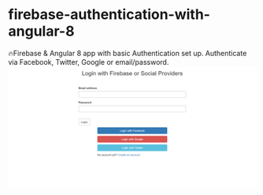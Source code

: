 # firebase-authentication-with-angular-8
🔥Firebase &amp; Angular 8 app with basic Authentication set up. Authenticate via Facebook, Twitter, Google or email/password.
![imagen](firebase.png)
